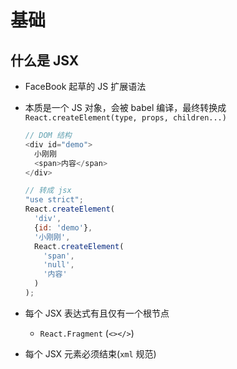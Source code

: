 # 基础

## 什么是 JSX

- FaceBook 起草的 JS 扩展语法

- 本质是一个 JS 对象，会被 babel 编译，最终转换成 `React.createElement(type, props, children...)`

    ```js
    // DOM 结构
    <div id="demo">
      小刚刚
      <span>内容</span>
    </div>
    ```

    ```js
    // 转成 jsx
    "use strict";
    React.createElement(
      'div',
      {id: 'demo'},
      '小刚刚',
      React.createElement(
        'span',
        'null',
        '内容'
      )
    );
    ```

- 每个 JSX 表达式有且仅有一个根节点

  - `React.Fragment` (`<></>`)

- 每个 JSX 元素必须结束(`xml` 规范)
